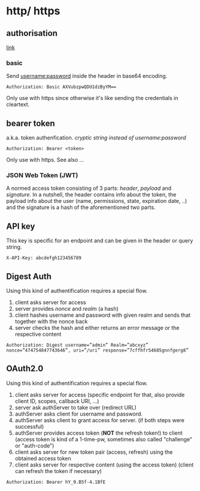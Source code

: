 
# http/ https

## authorisation
[link](https://www.loginradius.com/blog/engineering/everything-you-want-to-know-about-authorization-headers/)

### basic
Send <username:password> inside the header in base64 encoding.
```
Authorization: Basic AXVubzpwQDU1dzByYM==
```
Only use with https since otherwise it's like sending the credentials in cleartext.

## bearer token
a.k.a. token authenfication. *cryptic string instead of username:password*
```
Authorization: Bearer <token>
```
Only use with https. See also  ...

### JSON Web Token (JWT)
A normed access token consisting of 3 parts: *header*, *payload* and *signature*. In a nutshell, the header contains info about the token, the payload info about the user (name, permissions, state, expiration date, ..) and the signature is a hash of the aforementioned two parts.

## API key
This key is specific for an endpoint and can be given in the header or query string.
```
X-API-Key: abcdefgh123456789
```

## Digest Auth
Using this kind of authentification requires a special flow. 
1. client asks server for access
1. server provides *nonce* and *realm* (a hash)
1. client hashes username and password with given realm and sends that together with the nonce back
1. server checks the hash and either returns an error message or the respective content
```
Authorization: Digest username=”admin” Realm=”abcxyz” nonce=”474754847743646”, uri=”/uri” response=”7cffhfr54685gnnfgerg8”
```

## OAuth2.0
Using this kind of authentification requires a special flow. 
1. client asks server for access (specific endpoint for that, also provide client ID, scopes, callback URI, ...)
1. server ask authServer to take over (redirect URL)
1. authServer asks client for username and password.
1. authServer asks client to grant access for server.
(if both steps were successful)
1. authServer provides access token (**NOT** the refresh token!) to client (access token is kind of a 1-time-pw, sometimes also called "challenge" or "auth-code")
1. client asks server for new token pair (access, refresh) using the obtained access token
1. client asks server for respective content (using the access token)
(client can refresh the token if necessary)

```
Authorization: Bearer hY_9.B5f-4.1BfE
```